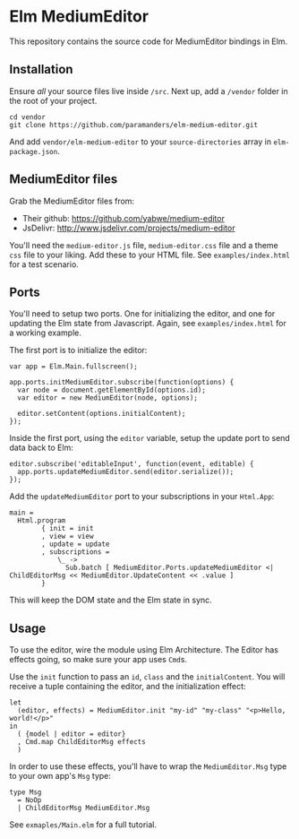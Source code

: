 # Elm MediumEditor

This repository contains the source code for MediumEditor bindings in Elm.

## Installation

Ensure *all* your source files live inside `/src`. Next up, add a `/vendor` folder in the
root of your project.

    cd vendor
    git clone https://github.com/paramanders/elm-medium-editor.git
    
And add `vendor/elm-medium-editor` to your `source-directories` array in `elm-package.json`.

## MediumEditor files

Grab the MediumEditor files from:

* Their github: https://github.com/yabwe/medium-editor
* JsDelivr: http://www.jsdelivr.com/projects/medium-editor

You'll need the `medium-editor.js` file, `medium-editor.css` file and a theme `css` file to your liking. Add these to your HTML file. See `examples/index.html` for a test scenario.

## Ports

You'll need to setup two ports. One for initializing the editor, and one for updating the Elm state from Javascript. Again, see `examples/index.html` for a working example.

The first port is to initialize the editor:

    var app = Elm.Main.fullscreen();

    app.ports.initMediumEditor.subscribe(function(options) {
      var node = document.getElementById(options.id);
      var editor = new MediumEditor(node, options);

      editor.setContent(options.initialContent);
    });
    
Inside the first port, using the `editor` variable, setup the update port to send data back to Elm:

    editor.subscribe('editableInput', function(event, editable) {
      app.ports.updateMediumEditor.send(editor.serialize());
    });
    
Add the `updateMediumEditor` port to your subscriptions in your `Html.App`:

    main =
      Html.program
            { init = init
            , view = view
            , update = update
            , subscriptions =
                \_ ->
                  Sub.batch [ MediumEditor.Ports.updateMediumEditor <| ChildEditorMsg << MediumEditor.UpdateContent << .value ]
            }
            
This will keep the DOM state and the Elm state in sync.

## Usage

To use the editor, wire the module using Elm Architecture. The Editor has effects going, so make sure your app uses `Cmd`s.

Use the `init` function to pass an `id`, `class` and the `initialContent`. You will receive a tuple containing the editor, and the initialization effect:

    let
      (editor, effects) = MediumEditor.init "my-id" "my-class" "<p>Hello, world!</p>"
    in
      ( {model | editor = editor}
      , Cmd.map ChildEditorMsg effects
      )
      
In order to use these effects, you'll have to wrap the `MediumEditor.Msg` type to your own app's `Msg` type:

    type Msg
      = NoOp
      | ChildEditorMsg MediumEditor.Msg
      
See `exmaples/Main.elm` for a full tutorial.
